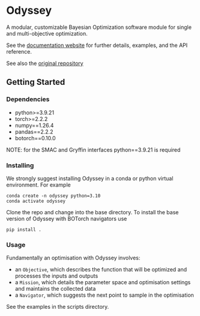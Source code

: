 # Odyssey

A modular, customizable Bayesian Optimization software module for single and multi-objective optimization.

See the [documentation website](https://odyssey-51edb0.gitlab.io/) 
for further details, examples, and the API reference.

See also the [original repository](https://gitlab.com/auto_lab/odyssey)

## Getting Started

### Dependencies

* python>=3.9.21
* torch>=2.2.2
* numpy==1.26.4
* pandas==2.2.2
* botorch==0.10.0

NOTE: for the SMAC and Gryffin interfaces python==3.9.21 is required 

### Installing

We strongly suggest installing Odyssey in a conda or python virtual environment. For example

```
conda create -n odyssey python=3.10
conda activate odyssey
```

Clone the repo and change into the base directory. To install the base version of 
Odyssey with BOTorch navigators use

```
pip install .
```

### Usage

Fundamentally an optimisation with Odyssey involves:
* an `Objective`, which describes the function that will be optimized and processes the inputs and outputs
* a `Mission`, which details the parameter space and optimisation settings and maintains the collected data
* a `Navigator`, which suggests the next point to sample in the optimisation

See the examples in the scripts directory.